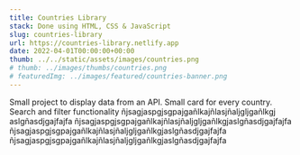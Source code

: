 ```yaml
---
title: Countries Library
stack: Done using HTML, CSS & JavaScript
slug: countries-library
url: https://countries-library.netlify.app
date: 2022-04-01T00:00:00+00:00
thumb: ../../static/assets/images/countries.png
# thumb: ../images/thumbs/countries.png
# featuredImg: ../images/featured/countries-banner.png
---
```


Small project to display data from an API. Small card for every country. Search and filter functionality ñjsagjaspgjsgpajgañlkajñlasjñaljgljgañlkgj
aslgñasdjgajfajfa ñjsagjaspgjsgpajgañlkajñlasjñaljgljgañlkgjaslgñasdjgajfajfa ñjsagjaspgjsgpajgañlkajñlasjñaljgljgañlkgjaslgñasdjgajfajfa ñjsagjaspgjsgpajgañlkajñlasjñaljgljgañlkgjaslgñasdjgajfajfa

